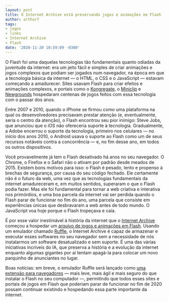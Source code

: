 ```yaml
---
layout: post
title: O Internet Archive está preservando jogos e animações em Flash
author: arthurf
tags:
- jogos
- links
- Internet Archive
- Flash
date: '2020-11-20 10:59:09 -0300'
---
```

O Flash foi uma daquelas tecnologias tão fundamentais quanto odiadas da juventude da internet: era um jeito fácil e simples de criar animações e jogos complexos que podiam ser jogados num navegador, na época em que a tecnologia básica da internet — o HTML, o CSS e o JavaScript — estavam começando a amadurecer. Sites usavam Flash para criar efeitos e animações complexos, e portais como o [Kongregate](https://www.kongregate.com), o [Miniclip](https://www.miniclip.com) e [Newgrounds](https://www.newgrounds.com) hospedaram centenas de jogos feitos com essa tecnologia com o passar dos anos.

Entre 2007 e 2010, quando o iPhone se firmou como uma plataforma na qual os desenvolvedores precisavam prestar atenção (e, eventualmente, seria o centro da atenção), o Flash encontrou seu pior inimigo: Steve Jobs, que anunciou que o iOS não ofereceria suporte à tecnologia. Gradualmente, a Adobe encerrou o suporte da tecnologia, primeiro nos celulares — no início dos anos 2010, o Android usava o suporte ao Flash como um de seus recursos notáveis contra a concorrência — e, no fim desse ano, em todos os outros dispositivos.

Você provavelmente já tem o Flash desativado há anos no seu navegador. O Chrome, o Firefox e o Safari não o ativam por padrão desde meados de 2015. Existem bons motivos para isso: o Flash é pesado, lento e propenso à brechas de segurança, por causa do seu código fechado. Ele certamente não é o futuro da web, uma vez que as tecnologias fundamentais da internet amadureceram e, em muitos sentidos, superaram o que o Flash podia fazer. Mas ele foi fundamental para tornar a web criativa e interativa nos primórdios, e uma boa parcela da internet vai ser perdida quando o Flash parar de funcionar no fim do ano, uma parcela que consiste em experiências únicas que desbravaram a web antes de todo mundo. O JavaScript voa hoje porque o Flash tropeçava e caía.

É por esse valor inestimável à história da internet que o [Internet Archive](https://blog.archive.org/2020/11/19/flash-animations-live-forever-at-the-internet-archive/) começou a hospedar um [arquivo de jogos e animações em Flash](https://archive.org/details/softwarelibrary_flash). Usando um emulador chamado [Ruffle](https://ruffle.rs/), o Internet Archive é capaz de armazenar e executar esses softwares no seu navegador sem a necessidade de nós instalarmos um software desatualizado e sem suporte. É uma das várias iniciativas incríveis do IA, que preserva a história e a evolução da internet enquanto algumas gigantes por aí tentam apagá-la para colocar um novo parquinho de anunciantes no lugar.

Boas notícias: em breve, o emulador Ruffle será lançado como [uma extensão para navegadores](https://ruffle.rs/#usage) — mais leve, mais ágil e mais seguro do que instalar o Flash no seu computador —, permitindo que todos esses sites e portais de jogos em Flash que poderiam parar de funcionar no fim de 2020 possam continuar existindo e hospedando essa parte importante da internet.
